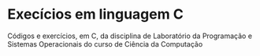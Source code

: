 # Execícios em linguagem C
Códigos e exercícios, em C, da disciplina de Laboratório da Programação e Sistemas Operacionais do curso de Ciência da Computação
